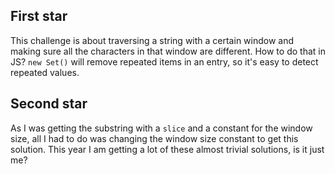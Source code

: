 ## First star

This challenge is about traversing a string with a certain window and making sure all the characters in that window are different. How to do that in JS? `new Set()` will remove repeated items in an entry, so it's easy to detect repeated values.

## Second star

As I was getting the substring with a `slice` and a constant for the window size, all I had to do was changing the window size constant to get this solution. This year I am getting a lot of these almost trivial solutions, is it just me?

